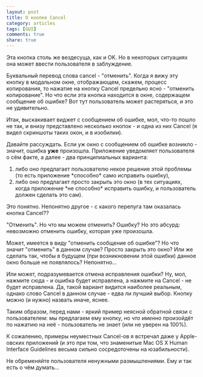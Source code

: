 ```yaml
---
layout: post
title: О кнопке Cancel
category: articles
tags: [GUI]
comments: true
share: true
---
```


Эта кнопка столь же вездесуща, как и OK. Но в некоторых ситуациях она может ввести пользователя в заблуждение.

Буквальный перевод слова cancel - "отменить". Когда я вижу эту кнопку в модальном окне, отображающем, скажем, процесс копирования, то нажатие на кнопку Cancel предельно ясно - "отменить копирование". Но что если эта кнопка находится в окне, содержащем сообщение об ошибке? Вот тут пользователь может растеряться, и это не удивительно.

Итак, выскакивает виджет с сообщением об ошибке, мол, что-то пошло не так, и внизу представлено несколько кнопок - и одна из них Cancel (я видел скриншоты таких окон, и в изобилии).

Давайте рассуждать. Если уж окно с сообщением об ошибке возникло - значит, ошибка **уже** произошла. Приложение уведомляет пользователя о сём факте, а далее - два принципиальных варианта:
<ol>
  <li>либо оно предлагает пользователю некое решение этой проблемы (то есть приложение *способно* само исправить ошибку),</li>
  <li>либо оно предлагает просто закрыть это окно (в тех ситуациях, когда приложение *не способно* исправить ошибку, и пользователь должен сделать это сам).</li>
</ol>
Это понятно. Непонятно другое - с какого перепуга там оказалась кнопка Cancel??

"Отменить". Но что мы можем отменить? Ошибку? Но это абсурд: невозможно отменить ошибку, которая уже произошла.

Может, имеется в виду "отменить сообщение об ошибке"? Но что значит "отменить" в данном случае? Просто закрыть это окно? Или же сделать так, чтобы в будущем (при возникновении этой ошибки) данное окно больше не появлялось? Непонятно...

Или может, подразумевается отмена исправления ошибки? Ну, мол, нажмите сюда - и ошибка будет исправлена, а нажмите на Cancel - не будет исправлена. Да, такой вариант видится наиболее реальным, однако слово Cancel в данном случае - едва ли лучший выбор. Кнопку можно (и нужно) назвать иначе, яснее. 

Таким образом, перед нами - яркий пример неясной обратной связи с пользователем: мы предлагаем ему кнопку, но *что именно* произойдёт по нажатию на неё - пользователь не знает (или не уверен на 100%).

К сожалению, примеры неуместных Cancel-ов я встречал даже у Apple-овских приложений (и это при том, что знаменитые Mac OS X Human Interface Guidelines весьма сильно сосредоточены на юзабильности).

Не обременяйте пользователя ненужными размышлениями. Ему и так есть о чём думать...

